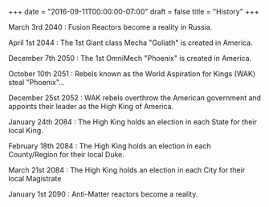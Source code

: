 +++
date = "2016-09-11T00:00:00-07:00"
draft = false
title = "History"
+++

March 3<span>rd</span> 2040
: Fusion Reactors become a reality in Russia.

April 1<span>st</span> 2044
: The 1st Giant class Mecha "Goliath" is created in America.

December 7<span>th</span> 2050
: The 1st OmniMech "Phoenix" is created in America.

October 10<span>th</span> 2051
: Rebels known as the World Aspiration for Kings (WAK) steal "Phoenix"&hellip;

December 25<span>st</span> 2052
: WAK rebels overthrow the American government and appoints their leader as the High King of America.

January 24<span>th</span> 2084
: The High King holds an election in each State for their local King.

February 18<span>th</span> 2084
: The High King holds an election in each County/Region for their local Duke.

March 21<span>st</span> 2084
: The High King holds an election in each City for their local Magistrate

January <span>1st</span> 2090
: Anti-Matter reactors become a reality.